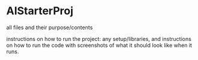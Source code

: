 # AIStarterProj
all files and their purpose/contents


instructions on how to run the project: any setup/libraries, and instructions on how to run the code with screenshots of what it should look like when it runs.
